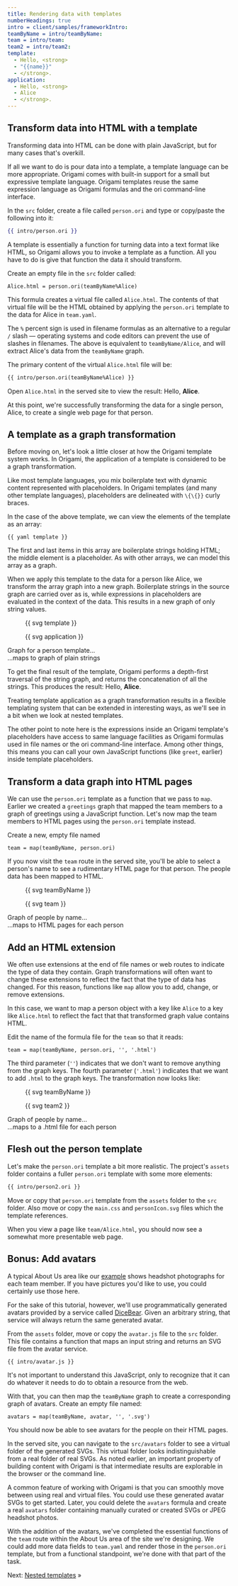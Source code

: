 ```yaml
---
title: Rendering data with templates
numberHeadings: true
intro = client/samples/frameworkIntro:
teamByName = intro/teamByName:
team = intro/team:
team2 = intro/team2:
template:
  - Hello, <strong>
  - "{{name}}"
  - </strong>.
application:
  - Hello, <strong>
  - Alice
  - </strong>.
---
```


## Transform data into HTML with a template

Transforming data into HTML can be done with plain JavaScript, but for many cases that's overkill.

If all we want to do is pour data into a template, a template language can be more appropriate. Origami comes with built-in support for a small but expressive template language. Origami templates reuse the same expression language as Origami formulas and the ori command-line interface.

In the `src` folder, create a file called `person.ori` and type or copy/paste the following into it:

```hbs
{{ intro/person.ori }}
```

A template is essentially a function for turning data into a text format like HTML, so Origami allows you to invoke a template as a function. All you have to do is give that function the data it should transform.

Create an empty file in the `src` folder called:

```console
Alice.html = person.ori(teamByName%Alice)
```

This formula creates a virtual file called `Alice.html`. The contents of that virtual file will be the HTML obtained by applying the `person.ori` template to the data for Alice in `team.yaml`.

The `%` percent sign is used in filename formulas as an alternative to a regular `/` slash — operating systems and code editors can prevent the use of slashes in filenames. The above is equivalent to `teamByName/Alice`, and will extract Alice's data from the `teamByName` graph.

The primary content of the virtual `Alice.html` file will be:

```html
{{ intro/person.ori(teamByName%Alice) }}
```

Open `Alice.html` in the served site to view the result: Hello, **Alice**.

At this point, we're successfully transforming the data for a single person, Alice, to create a single web page for that person.

## A template as a graph transformation

Before moving on, let's look a little closer at how the Origami template system works. In Origami, the application of a template is considered to be a graph transformation.

Like most template languages, you mix boilerplate text with dynamic content represented with placeholders. In Origami templates (and many other template languages), placeholders are delineated with `\{\{}}` curly braces.

In the case of the above template, we can view the elements of the template as an array:

```\yaml
{{ yaml template }}
```

The first and last items in this array are boilerplate strings holding HTML; the middle element is a placeholder. As with other arrays, we can model this array as a graph.

When we apply this template to the data for a person like Alice, we transform the array graph into a new graph. Boilerplate strings in the source graph are carried over as is, while expressions in placeholders are evaluated in the context of the data. This results in a new graph of only string values.

<div class="sideBySide">
  <figure>
    {{ svg template }}
  </figure>
  <figure>
    {{ svg application }}
  </figure>
  <figcaption>Graph for a person template…</figcaption>
  <figcaption>…maps to graph of plain strings</figcaption>
</div>

To get the final result of the template, Origami performs a depth-first traversal of the string graph, and returns the concatenation of all the strings. This produces the result: Hello, **Alice**.

Treating template application as a graph transformation results in a flexible templating system that can be extended in interesting ways, as we'll see in a bit when we look at nested templates.

The other point to note here is the expressions inside an Origami template's placeholders have access to same language facilities as Origami formulas used in file names or the ori command-line interface. Among other things, this means you can call your own JavaScript functions (like `greet`, earlier) inside template placeholders.

## Transform a data graph into HTML pages

We can use the `person.ori` template as a function that we pass to `map`. Earlier we created a `greetings` graph that mapped the team members to a graph of greetings using a JavaScript function. Let's now map the team members to HTML pages using the `person.ori` template instead.

Create a new, empty file named

```console
team = map(teamByName, person.ori)
```

If you now visit the `team` route in the served site, you'll be able to select a person's name to see a rudimentary HTML page for that person. The people data has been mapped to HTML.

<div class="sideBySide">
  <figure>
    {{ svg teamByName }}
  </figure>
  <figure>
    {{ svg team }}
  </figure>
  <figcaption>Graph of people by name…</figcaption>
  <figcaption>…maps to HTML pages for each person</figcaption>
</div>

## Add an HTML extension

We often use extensions at the end of file names or web routes to indicate the type of data they contain. Graph transformations will often want to change these extensions to reflect the fact that the type of data has changed. For this reason, functions like `map` allow you to add, change, or remove extensions.

In this case, we want to map a person object with a key like `Alice` to a key like `Alice.html` to reflect the fact that that transformed graph value contains HTML.

Edit the name of the formula file for the `team` so that it reads:

```console
team = map(teamByName, person.ori, '', '.html')
```

The third parameter (`''`) indicates that we don't want to remove anything from the graph keys. The fourth parameter (`'.html'`) indicates that we want to add `.html` to the graph keys. The transformation now looks like:

<div class="sideBySide">
  <figure>
    {{ svg teamByName }}
  </figure>
  <figure>
    {{ svg team2 }}
  </figure>
  <figcaption>Graph of people by name…</figcaption>
  <figcaption>…maps to a .html file for each person</figcaption>
</div>

## Flesh out the person template

Let's make the `person.ori` template a bit more realistic. The project's `assets` folder contains a fuller `person.ori` template with some more elements:

```html
{{ intro/person2.ori }}
```

Move or copy that `person.ori` template from the `assets` folder to the `src` folder. Also move or copy the `main.css` and `personIcon.svg` files which the template references.

When you view a page like `team/Alice.html`, you should now see a somewhat more presentable web page.

## Bonus: Add avatars

A typical About Us area like our [example](/samples/aboutUs) shows headshot photographs for each team member. If you have pictures you'd like to use, you could certainly use those here.

For the sake of this tutorial, however, we'll use programmatically generated avatars provided by a service called [DiceBear](https://avatars.dicebear.com/). Given an arbitrary string, that service will always return the same generated avatar.

From the `assets` folder, move or copy the `avatar.js` file to the `src` folder. This file contains a function that maps an input string and returns an SVG file from the avatar service.

```\js
{{ intro/avatar.js }}
```

It's not important to understand this JavaScript, only to recognize that it can do whatever it needs to do to obtain a resource from the web.

With that, you can then map the `teamByName` graph to create a corresponding graph of avatars. Create an empty file named:

```console
avatars = map(teamByName, avatar, '', '.svg')
```

You should now be able to see avatars for the people on their HTML pages.

In the served site, you can navigate to the `src/avatars` folder to see a virtual folder of the generated SVGs. This virtual folder looks indistinguishable from a real folder of real SVGs. As noted earlier, an important property of building content with Origami is that intermediate results are explorable in the browser or the command line.

A common feature of working with Origami is that you can smoothly move between using real and virtual files. You could use these generated avatar SVGs to get started. Later, you could delete the `avatars` formula and create a real `avatars` folder containing manually curated or created SVGs or JPEG headshot photos.

With the addition of the avatars, we've completed the essential functions of the `team` route within the About Us area of the site we're designing. We could add more data fields to `team.yaml` and render those in the `person.ori` template, but from a functional standpoint, we're done with that part of the task.

Next: [Nested templates](intro5.html) »
